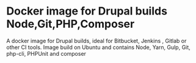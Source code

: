 # Docker image for Drupal builds Node,Git,PHP,Composer
A docker image for Drupal builds, ideal for Bitbucket, Jenkins , Gitlab or other CI tools. Image build on Ubuntu  and contains Node, Yarn, Gulp, Git, php-cli, PHPUnit and composer

